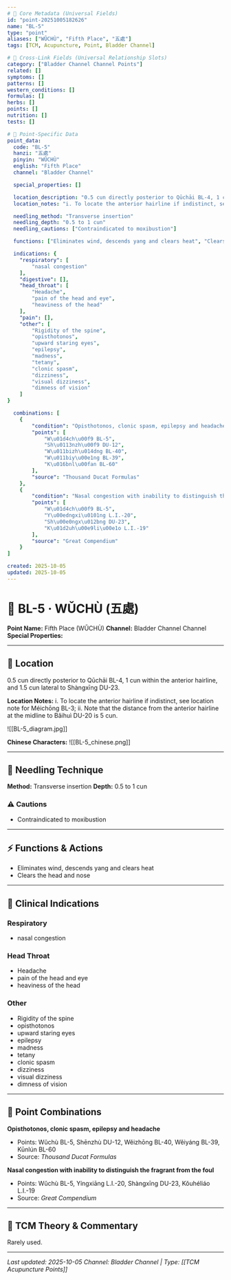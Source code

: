 ```yaml
---
# 🔹 Core Metadata (Universal Fields)
id: "point-20251005182626"
name: "BL-5"
type: "point"
aliases: ["WǓCHÙ", "Fifth Place", "五處"]
tags: [TCM, Acupuncture, Point, Bladder Channel]

# 🔹 Cross-Link Fields (Universal Relationship Slots)
category: ["Bladder Channel Channel Points"]
related: []
symptoms: []
patterns: []
western_conditions: []
formulas: []
herbs: []
points: []
nutrition: []
tests: []

# 🔹 Point-Specific Data
point_data:
  code: "BL-5"
  hanzi: "五處"
  pinyin: "WǓCHÙ"
  english: "Fifth Place"
  channel: "Bladder Channel"

  special_properties: []

  location_description: "0.5 cun directly posterior to Qūchāi BL-4, 1 cun within the anterior hairline, and 1.5 cun lateral to Shàngxīng DU-23."
  location_notes: "i. To locate the anterior hairline if indistinct, see location note for Méichōng BL-3; ii. Note that the distance from the anterior hairline at the midline to Bǎihuì DU-20 is 5 cun."

  needling_method: "Transverse insertion"
  needling_depth: "0.5 to 1 cun"
  needling_cautions: ["Contraindicated to moxibustion"]

  functions: ["Eliminates wind, descends yang and clears heat", "Clears the head and nose"]

  indications: {
    "respiratory": [
        "nasal congestion"
    ],
    "digestive": [],
    "head_throat": [
        "Headache",
        "pain of the head and eye",
        "heaviness of the head"
    ],
    "pain": [],
    "other": [
        "Rigidity of the spine",
        "opisthotonos",
        "upward staring eyes",
        "epilepsy",
        "madness",
        "tetany",
        "clonic spasm",
        "dizziness",
        "visual dizziness",
        "dimness of vision"
    ]
}

  combinations: [
    {
        "condition": "Opisthotonos, clonic spasm, epilepsy and headache",
        "points": [
            "W\u01d4ch\u00f9 BL-5",
            "Sh\u0113nzh\u00f9 DU-12",
            "W\u011bizh\u014dng BL-40",
            "W\u011biy\u00e1ng BL-39",
            "K\u016bnl\u00fan BL-60"
        ],
        "source": "Thousand Ducat Formulas"
    },
    {
        "condition": "Nasal congestion with inability to distinguish the fragrant from the foul",
        "points": [
            "W\u01d4ch\u00f9 BL-5",
            "Y\u00edngxi\u0101ng L.I.-20",
            "Sh\u00e0ngx\u012bng DU-23",
            "K\u01d2uh\u00e9li\u00e1o L.I.-19"
        ],
        "source": "Great Compendium"
    }
]

created: 2025-10-05
updated: 2025-10-05
---
```


# 📍 BL-5 · WǓCHÙ (五處)

**Point Name:** Fifth Place (WǓCHÙ)
**Channel:** Bladder Channel Channel
**Special Properties:** 

---

## 📍 Location

0.5 cun directly posterior to Qūchāi BL-4, 1 cun within the anterior hairline, and 1.5 cun lateral to Shàngxīng DU-23.

**Location Notes:**
i. To locate the anterior hairline if indistinct, see location note for Méichōng BL-3; ii. Note that the distance from the anterior hairline at the midline to Bǎihuì DU-20 is 5 cun.

![[BL-5_diagram.jpg]]

**Chinese Characters:** ![[BL-5_chinese.png]]

---

## 🔧 Needling Technique

**Method:** Transverse insertion
**Depth:** 0.5 to 1 cun

### ⚠️ Cautions
- Contraindicated to moxibustion

---

## ⚡ Functions & Actions
- Eliminates wind, descends yang and clears heat
- Clears the head and nose

---

## 🎯 Clinical Indications

### Respiratory
- nasal congestion

### Head Throat
- Headache
- pain of the head and eye
- heaviness of the head

### Other
- Rigidity of the spine
- opisthotonos
- upward staring eyes
- epilepsy
- madness
- tetany
- clonic spasm
- dizziness
- visual dizziness
- dimness of vision

---

## 🔗 Point Combinations

**Opisthotonos, clonic spasm, epilepsy and headache**
- Points: Wǔchù BL-5, Shēnzhù DU-12, Wěizhōng BL-40, Wěiyáng BL-39, Kūnlún BL-60
- Source: *Thousand Ducat Formulas*

**Nasal congestion with inability to distinguish the fragrant from the foul**
- Points: Wǔchù BL-5, Yíngxiāng L.I.-20, Shàngxīng DU-23, Kǒuhéliáo L.I.-19
- Source: *Great Compendium*

---

## 🧬 TCM Theory & Commentary

Rarely used.

---

*Last updated: 2025-10-05*
*Channel: Bladder Channel | Type: [[TCM Acupuncture Points]]*
